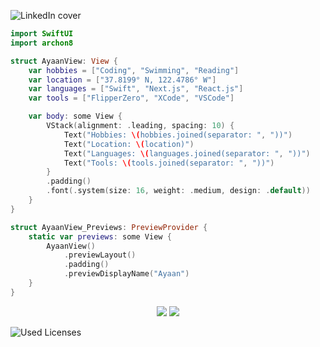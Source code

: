 ![LinkedIn cover](https://github.com/user-attachments/assets/edb705b5-2e8c-4e1e-afc4-58e177f2e8da)

``` swift
import SwiftUI
import archon8

struct AyaanView: View {
    var hobbies = ["Coding", "Swimming", "Reading"]
    var location = ["37.8199° N, 122.4786° W"]
    var languages = ["Swift", "Next.js", "React.js"]
    var tools = ["FlipperZero", "XCode", "VSCode"]

    var body: some View {
        VStack(alignment: .leading, spacing: 10) {
            Text("Hobbies: \(hobbies.joined(separator: ", "))")
            Text("Location: \(location)")
            Text("Languages: \(languages.joined(separator: ", "))")
            Text("Tools: \(tools.joined(separator: ", "))")
        }
        .padding()
        .font(.system(size: 16, weight: .medium, design: .default))
    }
}

struct AyaanView_Previews: PreviewProvider {
    static var previews: some View {
        AyaanView()
            .previewLayout()
            .padding()
            .previewDisplayName("Ayaan")
    }
}

```

<p align="center">
    <img src="https://github-readme-stats.vercel.app/api?username=ayaangrover&bg_color=30,0D1117,0D1117&title_color=fff&text_color=fff">
    <img src="https://github-readme-stats.vercel.app/api/top-langs/?username=ayaangrover&layout=donut&bg_color=30,0D1117,0D1117&text_color=ffffff&title_color=ffffff">
</p>

![Used Licenses](https://github-licenses-stats.vercel.app/api/top-licenses?username=ayaangrover&count=5&theme=dark)
